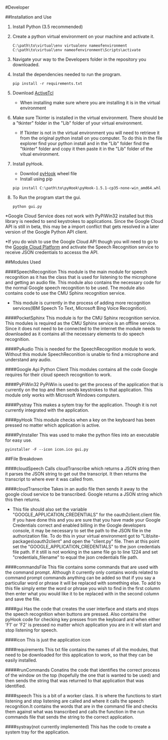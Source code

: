 #Developer

##Installation and Use
1. Install Python (3.5 recommended)
2. Create a python virtual environment on your machine and activate it.

	```
	C:\path\to\virtual\env virtualenv nameofenvironment
	C:\path\to\virtual\env nameofenvironment\Scripts\activate
	```

3. Navigate your way to the Developers folder in the repository you downloaded.
4. Install the dependencies needed to run the program.

	```
	pip install -r requirements.txt
	```
	
5. Download [ActiveTcl](http://www.activestate.com/activetcl/downloads)
	* When installing make sure where you are installing it is in the virtual environment
6. Make sure Tkinter is installed in the virtual environment. There should be a "tkinter" folder in the "Lib" folder of your virtual environment.
	* If Tkinter is not in the virtual environment you will need to retrieve it from the original python install on you computer. To do this in the file explorer find your python install and in the "Lib" folder find the "tkinter" folder and copy it then paste it in the "Lib" folder of the vitual environment.

7. Install pyHook. 
	* Downlod [pyHook](http://www.lfd.uci.edu/~gohlke/pythonlibs/#pyhook) wheel file
	* Install using pip
	
	```
	pip install C:\path\to\pyHook\pyHook-1.5.1-cp35-none-win_amd64.whl
	```
	
8. To Run the program start the gui.
	
	```
	python gui.py
	```

*Google Cloud Service does not work with PyPiWin32 installed but this library is needed to send keystrokes to applications. Since the Google Cloud API is still in beta, this may be a import conflict that gets resolved in a later version of the Google Python API client.

*If you do wish to use the Google Cloud API though you will need to go to the [Google Cloud Platform](https://cloud.google.com/speech/) and activate the Speech Recognition service to receive JSON credentials to accesss the API.
	
##Modules Used

####SpeechRecognition
This module is the main module for speech recognition as it has the class that is used for listening to the microphone and getting an audio file. This module also contains the necessary code for the normal Google speech recognition to be used. The module also contains code to use the CMU Sphinx recognition service.

* This module is currently in the process of adding more recognition services(IBM Speech To Text, Microsoft Bing Voice Recognition).

####PocketSphinx
This module is for the CMU Sphinx recognition service. This modules is required as the CMU Sphinx service is an offline service. Since it does not need to be connected to the internet the module needs to downloaded as it contains all the necessary elements to do speech recognition.

####PyAudio
This is needed for the SpeechRecognition module to work. Without this module SpeechReconition is unable to find a microphone and understand any audio.

####Google Api Python Client
This modules contains all the code Google requires for their cloud speech recognition to work.

####PyPiWin32
PyPiWin is used to get the process of the application that is currently on the top and then sends keystrokes to that application. This module only works with Microsoft Windows computers.

####Pystray
This makes a sytem tray for the application. Though it is not currently integrated with the application.

####pyHook
This module checks when a key on the keyboard has been pressed no matter which application is active.

####PyInstaller
This was used to make the python files into an executable for easy use.

```
pyinstaller -F --icon icon.ico gui.py
```

##File Breakdown

####cloudSpeech
Calls cloudTranscribe which returns a JSON string then it parses the JSON string to get out the transcript. It then returns the transcript to where ever it was called from.

####cloudTranscribe
Takes in an audio file then sends it away to the google cloud service to be transcribed. Google returns a JSON string which this then returns. 

* This file should also set the variable "GOOGLE_APPLICATION_CREDENTIALS" for the oauth2client.client file. If you have done this and you are sure that you have made your Google Credentials correct and enabled billing in the Google developers console, it may be necessary to set the path to the JSON file in the authorization file. To do this in your virtual environment got to "Lib\site-packages\oauth2client\" and open the "client.py" file. Then at this point set the "GOOGLE_APPLICATION_CREDENTIALS" to the json credentials file path. If it still is not working in the same file go to line 1224 and set "credentials_filename" to equal the json credentials file path.

####commandsFile
This file contains some commands that are used with the command prompt. Although it currently only contains words related to command prompt commands anything can be added so that if you say a particullar word or phrase it will be replaced with something else. To add to this file simply enter the word or phrase you wish to find in the first column then enter what you would like it to be replaced with in the second column and save the file. 

####gui
Has the code that creates the user interface and starts and stops the speech recognition when buttons are pressed. Also contains the pyHook code for checking key presses from the keyboard and when either 'F1' or 'F2' is pressed no matter which application you are in it will start and stop listening for speech.

####icon
This is just the application icon

####requirements
This txt file contains the names of all the modules, that need to be downloaded for this application to work, so that they can be easily installed. 

#####runCommands
Conatins the code that identifies the correct process of the window on the top (hopefully the one that is wanted to be used) and then sends the string that was returned to that application that was identified.

####speech
This is a bit of a worker class. It is where the functions to start listening and stop listening are called and where it calls the speech recognition.It contains the words that are in the command file and checks them against what was transcribed and calls the function in the run commands file that sends the string to the correct application.

####systray(not currently implemented)
This has the code to create a system tray for the application.
